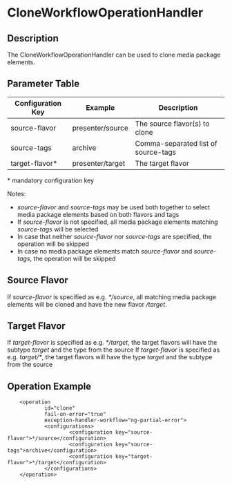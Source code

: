 # CloneWorkflowOperationHandler

## Description
The CloneWorkflowOperationHandler can be used to clone media package elements.

## Parameter Table

|Configuration Key         |Example           |Description                                       |
|--------------------------|------------------|--------------------------------------------------|
|source-flavor             |presenter/source  |The source flavor(s) to clone                     |
|source-tags               |archive           |Comma-separated list of source-tags               |
|target-flavor*            |presenter/target  |The target flavor                                 |

\* mandatory configuration key

Notes:

* *source-flavor* and *source-tags* may be used both together to select media package elements based on both flavors and tags
* If *source-flavor* is not specified, all media package elements matching *source-tags* will be selected
* In case that neither *source-flavor* nor *source-tags* are specified, the operation will be skipped
* In case no media package elements match *source-flavor* and *source-tags*, the operation will be skipped

## Source Flavor
If *source-flavor* is specified as e.g. *\*/source*, all matching media package elements will be cloned and have the new flavor *<original-flavor>/target*.

## Target Flavor
If *target-flavor* is specified as e.g. *\*/target*, the target flavors will have the subtype *target* and the type from the source
If *target-flavor* is specified as e.g. *target/\**, the target flavors will have the type *target* and the subtype from the source

## Operation Example

        <operation
                id="clone"
                fail-on-error="true"
                exception-handler-workflow="ng-partial-error">
                <configurations>
                        <configuration key="source-flavor">*/source</configuration>
                        <configuration key="source-tags">archive</configuration>
                        <configuration key="target-flavor">*/target</configuration>
                </configurations>
        </operation>


